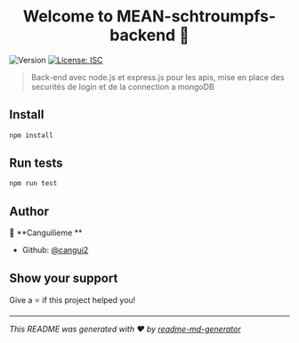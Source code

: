 <h1 align="center">Welcome to MEAN-schtroumpfs-backend 👋</h1>
<p>
  <img alt="Version" src="https://img.shields.io/badge/version-1.0.0-blue.svg?cacheSeconds=2592000" />
  <a href="#" target="_blank">
    <img alt="License: ISC" src="https://img.shields.io/badge/License-ISC-yellow.svg" />
  </a>
</p>

> Back-end avec node.js et express.js pour les apis, mise en place des securités de login et de la connection a mongoDB

## Install

```sh
npm install
```

## Run tests

```sh
npm run test
```

## Author

👤 **Canguilieme **

* Github: [@cangui2](https://github.com/cangui2)

## Show your support

Give a ⭐️ if this project helped you!

***
_This README was generated with ❤️ by [readme-md-generator](https://github.com/kefranabg/readme-md-generator)_